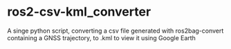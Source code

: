 # ros2-csv-kml_converter
A singe python script, converting a csv file generated with ros2bag-convert containing a GNSS trajectory, to .kml to view it using Google Earth
